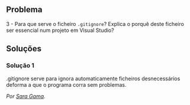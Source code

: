 ## Problema

3 - Para que serve o ficheiro `.gitignore`? Explica o porquê deste ficheiro
ser essencial num projeto em Visual Studio?

## Soluções

### Solução 1

.gitignore serve para ignora automaticamente ficheiros desnecessários deforma a que o programa corra sem problemas.

*Por [Sara Gama](https://github.com/serapinta).*